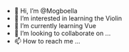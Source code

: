 - 👋 Hi, I’m @Mogboella
- 👀 I’m interested in learning the Violin
- 🌱 I’m currently learning Vue
- 💞️ I’m looking to collaborate on ...
- 📫 How to reach me ...

<!---
Mogboella/Mogboella is a ✨ special ✨ repository because its `README.md` (this file) appears on your GitHub profile.
You can click the Preview link to take a look at your changes.
--->
